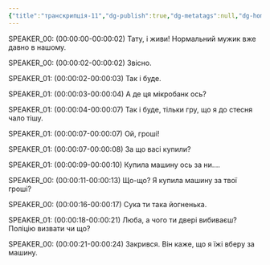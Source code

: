 ```yaml
---
{"title":"транскрипція-11","dg-publish":true,"dg-metatags":null,"dg-home":null,"permalink":"/transkripcziyi/transkripcziya-11/","dgPassFrontmatter":true,"noteIcon":""}
---
```



SPEAKER_00:
(00:00:00-00:00:02)  Тату, і живи! Нормальний мужик вже давно в нашому.

SPEAKER_00:
(00:00:02-00:00:02)  Звісно.

SPEAKER_01:
(00:00:02-00:00:03)  Так і буде.

SPEAKER_01:
(00:00:03-00:00:04)  А де ця мікробанк ось?

SPEAKER_01:
(00:00:04-00:00:07)  Так і буде, тільки гру, що я до стесня чало тішу.

SPEAKER_01:
(00:00:07-00:00:07)  Ой, гроші!

SPEAKER_01:
(00:00:07-00:00:08)  За що васі купили?

SPEAKER_01:
(00:00:09-00:00:10)  Купила машину ось за ни….

SPEAKER_00:
(00:00:11-00:00:13)  Що-що? Я купила машину за твої гроші?

SPEAKER_00:
(00:00:16-00:00:17)  Сука ти така йогненька.

SPEAKER_01:
(00:00:18-00:00:21)  Люба, а чого ти двері вибиваєш? Поліцію визвати чи що?

SPEAKER_00:
(00:00:21-00:00:24)  Закрився. Він каже, що я їжі вберу за машину.